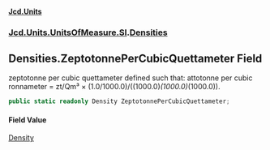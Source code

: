 #### [Jcd.Units](index.md 'index')
### [Jcd.Units.UnitsOfMeasure.SI](Jcd.Units.UnitsOfMeasure.SI.md 'Jcd.Units.UnitsOfMeasure.SI').[Densities](Densities.md 'Jcd.Units.UnitsOfMeasure.SI.Densities')

## Densities.ZeptotonnePerCubicQuettameter Field

zeptotonne per cubic quettameter defined such that: attotonne per cubic ronnameter = zt/Qm³ × (1.0/1000.0)/((1000.0)*(1000.0)*(1000.0)).

```csharp
public static readonly Density ZeptotonnePerCubicQuettameter;
```

#### Field Value
[Density](Density.md 'Jcd.Units.UnitTypes.Density')
